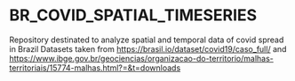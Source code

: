 # BR_COVID_SPATIAL_TIMESERIES
Repository destinated to analyze spatial and temporal data of covid spread in Brazil
Datasets taken from https://brasil.io/dataset/covid19/caso_full/ and https://www.ibge.gov.br/geociencias/organizacao-do-territorio/malhas-territoriais/15774-malhas.html?=&t=downloads
